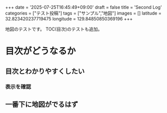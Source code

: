 +++
date = '2025-07-25T16:45:49+09:00'
draft = false
title = 'Second Log'
categories = ["テスト投稿"]
tags = ["サンプル","地図"]
images = []
latitude = 32.823420237719475
longitude = 129.84850850369196
+++

地図のテストです。
TOC(目次)のテストも追加。

# 目次がどうなるか
## 目次とわかりやすくしたい
### 表示を確認
## 一番下に地図がでるはず

